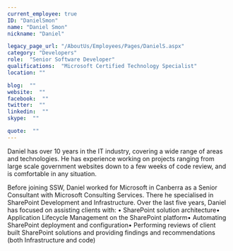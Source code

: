 ```yaml
---
current_employee: true
ID: "DanielSmon"
name: "Daniel Smon"
nickname: "Daniel"

legacy_page_url: "/AboutUs/Employees/Pages/DanielS.aspx"
category: "Developers"
role:  "Senior Software Developer"
qualifications:  "Microsoft Certified Technology Specialist"
location: ""

blog:  ""
website:  ""
facebook:  ""
twitter:  ""
linkedin:  ""
skype:  ""

quote:  ""
---
```


Daniel has over 10 years in the IT industry, covering a wide range of areas and technologies. He has experience working on projects ranging from large scale government websites down to a few weeks of code review, and is comfortable in any situation.

Before joining SSW, Daniel worked for Microsoft in Canberra as a Senior Consultant with Microsoft Consulting Services. There he specialised in SharePoint Development and Infrastructure. Over the last five years, Daniel has focused on assisting clients with:
• SharePoint solution architecture• Application Lifecycle Management on the SharePoint platform• Automating SharePoint deployment and configuration• Performing reviews of client built SharePoint solutions and providing findings and recommendations (both Infrastructure and code)